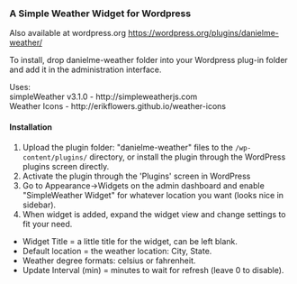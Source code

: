 ### A Simple Weather Widget for Wordpress

Also available at wordpress.org https://wordpress.org/plugins/danielme-weather/

To install, drop danielme-weather folder into your Wordpress plug-in folder and add it in the administration interface.</p>
<p>Uses: <br>simpleWeather v3.1.0 - http://simpleweatherjs.com
<br>Weather Icons - http://erikflowers.github.io/weather-icons </p>

#### Installation

1. Upload the plugin folder: "danielme-weather" files to the `/wp-content/plugins/` directory, or install the plugin through the WordPress plugins screen directly.
2. Activate the plugin through the 'Plugins' screen in WordPress
3. Go to Appearance->Widgets on the admin dashboard and enable "SimpleWeather Widget" for whatever location you want (looks nice in sidebar).
4. When widget is added, expand the widget view and change settings to fit your need.

* Widget Title = a little title for the widget, can be left blank.
* Default location = the weather location: City, State.
* Weather degree formats: celsius or fahrenheit.
* Update Interval (min) = minutes to wait for refresh (leave 0 to disable).